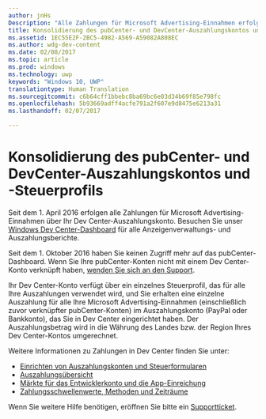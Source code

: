 ```yaml
---
author: jnHs
Description: "Alle Zahlungen für Microsoft Advertising-Einnahmen erfolgen jetzt über Ihr Dev Center-Auszahlungskonto."
title: Konsolidierung des pubCenter- und DevCenter-Auszahlungskontos und -Steuerprofils
ms.assetid: 1EC55E2F-2BC5-4982-A569-A59082A808EC
ms.author: wdg-dev-content
ms.date: 02/08/2017
ms.topic: article
ms.prod: windows
ms.technology: uwp
keywords: "Windows 10, UWP"
translationtype: Human Translation
ms.sourcegitcommit: c6b64cff1bbebc8ba69bc6e03d34b69f85e798fc
ms.openlocfilehash: 5b93669adff4acfe791a2f607e9d8475e6213a31
ms.lasthandoff: 02/07/2017

---
```


# <a name="pubcenter-devcenter-payout-account-and-tax-profile-consolidation"></a>Konsolidierung des pubCenter- und DevCenter-Auszahlungskontos und -Steuerprofils

Seit dem 1. April 2016 erfolgen alle Zahlungen für Microsoft Advertising-Einnahmen über Ihr Dev Center-Auszahlungskonto. Besuchen Sie unser [Windows Dev Center-Dashboard](https://developer.microsoft.com/dashboard/apps/overview) für alle Anzeigenverwaltungs- und Auszahlungsberichte. 

Seit dem 1. Oktober 2016 haben Sie keinen Zugriff mehr auf das pubCenter-Dashboard. Wenn Sie Ihre pubCenter-Konten nicht mit einem Dev Center-Konto verknüpft haben, [wenden Sie sich an den Support](http://go.microsoft.com/fwlink/p/?LinkId=393643).

Ihr Dev Center-Konto verfügt über ein einzelnes Steuerprofil, das für alle Ihre Auszahlungen verwendet wird, und Sie erhalten eine einzelne Auszahlung für alle Ihre Microsoft Advertising-Einnahmen (einschließlich zuvor verknüpfter pubCenter-Konten) im Auszahlungskonto (PayPal oder Bankkonto), das Sie in Dev Center eingerichtet haben. Der Auszahlungsbetrag wird in die Währung des Landes bzw. der Region Ihres Dev Center-Kontos umgerechnet. 

Weitere Informationen zu Zahlungen in Dev Center finden Sie unter:

- [Einrichten von Auszahlungskonten und Steuerformularen](setting-up-your-payout-account-and-tax-forms.md)
- [Auszahlungsübersicht](payout-summary.md)
- [Märkte für das Entwicklerkonto und die App-Einreichung](account-types-locations-and-fees.md#developer-account-and-app-submission-markets)
- [Zahlungsschwellenwerte, Methoden und Zeiträume](payment-thresholds-methods-and-timeframes.md)

Wenn Sie weitere Hilfe benötigen, eröffnen Sie bitte ein [Supportticket](http://go.microsoft.com/fwlink/p/?LinkId=733342).

 

